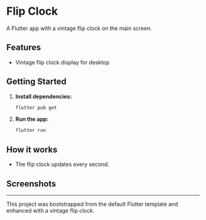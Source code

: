 # Flip Clock

A Flutter app with a vintage flip clock on the main screen.

## Features

- Vintage flip clock display for desktop

## Getting Started

1. **Install dependencies:**
   ```sh
   flutter pub get
   ```
2. **Run the app:**
   ```sh
   flutter run
   ```

## How it works

- The flip clock updates every second.

## Screenshots

<!-- Add screenshots here if available -->

---

This project was bootstrapped from the default Flutter template and enhanced with a vintage flip clock.
